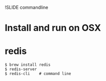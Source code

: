 !SLIDE commandline

# Install and run on OSX
# redis

	$ brew install redis
	$ redis-server
    $ redis-cli    # command line

